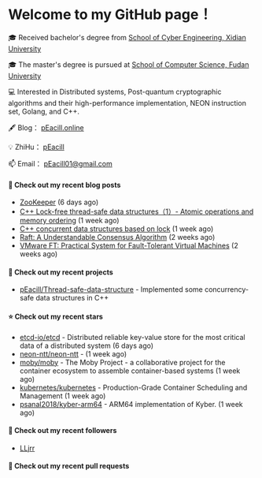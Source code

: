 # Welcome to my GitHub page！

🎓 Received bachelor's degree from [School of Cyber Engineering, Xidian University](https://ce.xidian.edu.cn/)

🎓 The master's degree is pursued at [School of Computer Science, Fudan University](https://cs.fudan.edu.cn/)

💻 Interested in Distributed systems, Post-quantum cryptographic algorithms and their high-performance implementation, NEON instruction set, Golang, and C++.

🖋 Blog： [pEacill.online](https://peacill.online/)

💡 ZhiHu： [pEacill](https://www.zhihu.com/people/mimanchi-61-67)

📫 Email： [pEacill01@gmail.com](mailto:pEacill01@gmail.com)

#### 📜 Check out my recent blog posts

- [ZooKeeper](https://peacill.online/post/7340.html) (6 days ago)
- [C&#43;&#43; Lock-free thread-safe data structures（1）- Atomic operations and memory ordering](https://peacill.online/post/303.html) (1 week ago)
- [C&#43;&#43; concurrent data structures based on lock](https://peacill.online/post/20527.html) (1 week ago)
- [Raft: A Understandable Consensus Algorithm](https://peacill.online/post/9989.html) (2 weeks ago)
- [VMware FT: Practical System for Fault-Tolerant Virtual Machines](https://peacill.online/post/42123.html) (2 weeks ago)

#### 🌱 Check out my recent projects

- [pEacill/Thread-safe-data-structure](https://github.com/pEacill/Thread-safe-data-structure) - Implemented some concurrency-safe data structures in C&#43;&#43;

#### ⭐ Check out my recent stars

- [etcd-io/etcd](https://github.com/etcd-io/etcd) - Distributed reliable key-value store for the most critical data of a distributed system (6 days ago)
- [neon-ntt/neon-ntt](https://github.com/neon-ntt/neon-ntt) -  (1 week ago)
- [moby/moby](https://github.com/moby/moby) - The Moby Project - a collaborative project for the container ecosystem to assemble container-based systems (1 week ago)
- [kubernetes/kubernetes](https://github.com/kubernetes/kubernetes) - Production-Grade Container Scheduling and Management (1 week ago)
- [psanal2018/kyber-arm64](https://github.com/psanal2018/kyber-arm64) - ARM64 implementation of Kyber. (1 week ago)

#### 👯 Check out my recent followers

- [LLjrr](https://github.com/LLjrr)

#### 🔨 Check out my recent pull requests

